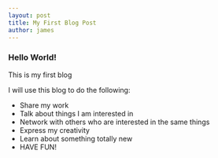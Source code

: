 ```yaml
---
layout: post
title: My First Blog Post
author: james
---
```

### Hello World!
This is my first blog

I will use this blog to do the following:
- Share my work
- Talk about things I am interested in
- Network with others who are interested in the same things
- Express my creativity
- Learn about something totally new
- HAVE FUN!


